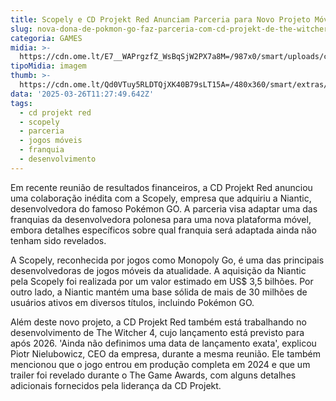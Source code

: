```yaml
---
title: Scopely e CD Projekt Red Anunciam Parceria para Novo Projeto Móvel
slug: nova-dona-de-pokmon-go-faz-parceria-com-cd-projekt-de-the-witcher
categoria: GAMES
midia: >-
  https://cdn.ome.lt/E7__WAPrgzfZ_WsBqSjW2PX7a8M=/987x0/smart/uploads/conteudo/fotos/Design_sem_nome_-_2025-03-25T202547.536.png
tipoMidia: imagem
thumb: >-
  https://cdn.ome.lt/Qd0VTuy5RLDTQjXK40B79sLT15A=/480x360/smart/extras/conteudos/Design_sem_nome_-_2025-03-25T202547.536.png
data: '2025-03-26T11:27:49.642Z'
tags:
  - cd projekt red
  - scopely
  - parceria
  - jogos móveis
  - franquia
  - desenvolvimento
---
```


Em recente reunião de resultados financeiros, a CD Projekt Red anunciou uma colaboração inédita com a Scopely, empresa que adquiriu a Niantic, desenvolvedora do famoso Pokémon GO. A parceria visa adaptar uma das franquias da desenvolvedora polonesa para uma nova plataforma móvel, embora detalhes específicos sobre qual franquia será adaptada ainda não tenham sido revelados.

A Scopely, reconhecida por jogos como Monopoly Go, é uma das principais desenvolvedoras de jogos móveis da atualidade. A aquisição da Niantic pela Scopely foi realizada por um valor estimado em US$ 3,5 bilhões. Por outro lado, a Niantic mantém uma base sólida de mais de 30 milhões de usuários ativos em diversos títulos, incluindo Pokémon GO.

Além deste novo projeto, a CD Projekt Red também está trabalhando no desenvolvimento de The Witcher 4, cujo lançamento está previsto para após 2026. 'Ainda não definimos uma data de lançamento exata', explicou Piotr Nielubowicz, CEO da empresa, durante a mesma reunião. Ele também mencionou que o jogo entrou em produção completa em 2024 e que um trailer foi revelado durante o The Game Awards, com alguns detalhes adicionais fornecidos pela liderança da CD Projekt.
